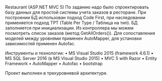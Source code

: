 Restaurant (ASP.NET MVC 5)
По заданию надо было спроектировать базу данных для простой системы учета заказов в ресторане. При построении БД использован подход Code First, при наследовании применяется подход TPT (Table Per Type / Таблица на тип). БД заполняется при инициализации. Из контроллера мы можем посмотреть список заказов (метод GetAllOrders()). Для сопоставления моделей между уровнями применен AutoMapper, для установки зависимостей применен Autofac.

Инструменты и технологии:
•	MS Visual Studio 2015 (framework 4.6.1)
•	MS SQL Server 2016 (в MS Visual Studio 2015)
•	MVC 5 with Razor
•	Entity Framework
•	AutoMapper
•	Autofac
•	bootstrap

Проект выполнен в трехуровневой архитектуре.

